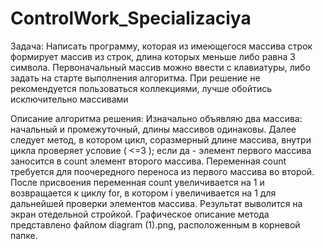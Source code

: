 # ControlWork_Specializaciya

Задача: Написать программу, которая из имеющегося массива строк формирует массив из строк, длина которых меньше либо равна 3 символа. Первоначальный массив можно ввести с клавиатуры, либо задать на старте выполнения алгоритма. При решение не рекомендуется пользоваться коллекциями, лучше обойтись исключительно массивами

Описание алгоритма решения:
Изначально объявляю два массива: начальный и промежуточный, длины массивов одинаковы. Далее следует метод, в котором цикл, соразмерный длине массива, внутри цикла проверяет условие ( <=3 ); если да - элемент первого массива заносится в count элемент второго массива. 
Переменная count требуется для  поочередного переноса из первого массива во второй. 
После присвоения переменная count увеличивается на 1 и возвращается к циклу for, в котором i увеличивается на 1 для дальнейшей проверки элементов массива. 
Результат выволится на экран отедельной стройкой.
Графическое описание метода представлено файлом diagram (1).png, расположенным в корневой папке.
